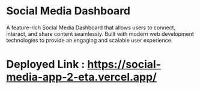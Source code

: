 # Social Media Dashboard
 A feature-rich Social Media Dashboard that allows users to connect, interact, and share content seamlessly. Built with modern web development technologies to provide an engaging and scalable user experience.

# Deployed Link : https://social-media-app-2-eta.vercel.app/
